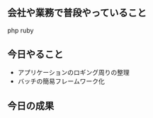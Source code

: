 # <sasakier>

## 会社や業務で普段やっていること
php ruby

## 今日やること
- アプリケーションのロギング周りの整理
- バッチの簡易フレームワーク化


## 今日の成果
